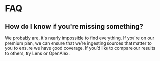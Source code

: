 # FAQ

## How do I know if you're missing something?

We probably are, it's nearly impossible to find everything. If you're on our premium plan, we can ensure that we’re ingesting sources that matter to you to ensure we have good coverage. If you’d like to compare our results to others, try Lens or OpenAlex.
